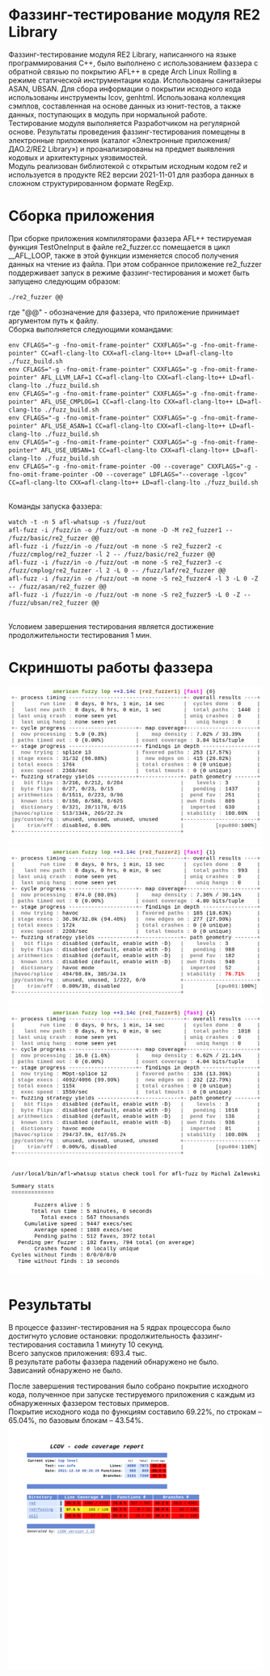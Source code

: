 # Фаззинг-тестирование модуля RE2 Library
Фаззинг-тестирование модуля RE2 Library, написанного на языке программирования C++, было выполнено с использованием фаззера с обратной связью по покрытию AFL++ в среде Arch Linux Rolling в режиме статической инструментации кода. Использованы санитайзеры ASAN, UBSAN. Для сбора информации о покрытии исходного кода использованы инструменты lcov, genhtml. Использована коллекция сэмплов, составленная на основе данных из юнит-тестов, а также данных, поступающих в модуль при нормальной работе.<br>
Тестирование модуля выполняется Разработчиком на регулярной основе. Результаты проведения фаззинг-тестирования помещены в электронные приложения (каталог «Электронные приложения/ДАО.2/RE2 Library») и проанализированы на предмет выявления кодовых и архитектурных уязвимостей.<br>
Модуль реализован библиотекой с открытым исходным кодом re2 и используется в продукте RE2 версии 2021-11-01 для разбора данных в сложном структурированном формате RegExp.<br>

# Сборка приложения
При сборке приложения компиляторами фаззера AFL++ тестируемая функция TestOneInput в файле re2_fuzzer.cc помещается в цикл __AFL_LOOP, также в этой функции изменяется способ получения данных на чтение из файла. При этом собранное приложение re2_fuzzer поддерживает запуск в режиме фаззинг-тестирования и может быть запущено следующим образом:
```
./re2_fuzzer @@
```
где "@@" - обозначение для фаззера, что приложение принимает аргументом путь к файлу.<br>
Сборка выполняется следующими командами:
```
env CFLAGS="-g -fno-omit-frame-pointer" CXXFLAGS="-g -fno-omit-frame-pointer" CC=afl-clang-lto CXX=afl-clang-lto++ LD=afl-clang-lto ./fuzz_build.sh
env CFLAGS="-g -fno-omit-frame-pointer" CXXFLAGS="-g -fno-omit-frame-pointer" AFL_LLVM_LAF=1 CC=afl-clang-lto CXX=afl-clang-lto++ LD=afl-clang-lto ./fuzz_build.sh
env CFLAGS="-g -fno-omit-frame-pointer" CXXFLAGS="-g -fno-omit-frame-pointer" AFL_USE_CMPLOG=1 CC=afl-clang-lto CXX=afl-clang-lto++ LD=afl-clang-lto ./fuzz_build.sh
env CFLAGS="-g -fno-omit-frame-pointer" CXXFLAGS="-g -fno-omit-frame-pointer" AFL_USE_ASAN=1 CC=afl-clang-lto CXX=afl-clang-lto++ LD=afl-clang-lto ./fuzz_build.sh
env CFLAGS="-g -fno-omit-frame-pointer" CXXFLAGS="-g -fno-omit-frame-pointer" AFL_USE_UBSAN=1 CC=afl-clang-lto CXX=afl-clang-lto++ LD=afl-clang-lto ./fuzz_build.sh
env CFLAGS="-g -fno-omit-frame-pointer -O0 --coverage" CXXFLAGS="-g -fno-omit-frame-pointer -O0 --coverage" LDFLAGS="--coverage -lgcov" CC=afl-clang-lto CXX=afl-clang-lto++ LD=afl-clang-lto ./fuzz_build.sh
```
<br>Команды запуска фаззера:
```
watch -t -n 5 afl-whatsup -s /fuzz/out
afl-fuzz -i /fuzz/in -o /fuzz/out -m none -D -M re2_fuzzer1 -- /fuzz/basic/re2_fuzzer @@
afl-fuzz -i /fuzz/in -o /fuzz/out -m none -S re2_fuzzer2 -c /fuzz/cmplog/re2_fuzzer -l 2 -- /fuzz/basic/re2_fuzzer @@
afl-fuzz -i /fuzz/in -o /fuzz/out -m none -S re2_fuzzer3 -c /fuzz/cmplog/re2_fuzzer -l 2 -L 0 -- /fuzz/laf/re2_fuzzer @@
afl-fuzz -i /fuzz/in -o /fuzz/out -m none -S re2_fuzzer4 -l 3 -L 0 -Z -- /fuzz/asan/re2_fuzzer @@
afl-fuzz -i /fuzz/in -o /fuzz/out -m none -S re2_fuzzer5 -L 0 -Z -- /fuzz/ubsan/re2_fuzzer @@
```
<br>Условием завершения тестирования является достижение продолжительности тестирования 1 мин.<br>


# Скриншоты работы фаззера
![Окно экземпляра №1 фаззера перед завершением тестирования](screenshots/screen2.png)<br>
![Окно экземпляра №2 фаззера перед завершением тестирования](screenshots/screen3.png)<br>
![Окно экземпляра №5 фаззера перед завершением тестирования](screenshots/screen6.png)<br>
![Статистика работы фаззеров перед завершением тестирования](screenshots/screen1.png)<br>


# Результаты
В процессе фаззинг-тестирования на 5 ядрах процессора было достигнуто условие остановки: продолжительность фаззинг-тестирования составила 1 минуту 10 секунд.<br>
Всего запусков приложения: 693.4 тыс.<br>
В результате работы фаззера падений обнаружено не было.<br>
Зависаний обнаружено не было.<br>

После завершения тестирования было собрано покрытие исходного кода, полученное при запуске тестируемого приложения с каждым из обнаруженных фаззером тестовых примеров.<br>
Покрытие исходного кода по функциям составило 69.22%, по строкам – 65.04%, по базовым блокам – 43.54%.<br>
![Главная страница отчёта о покрытии исходного кода тестируемого приложения](screenshots/coverage.png)<br>
